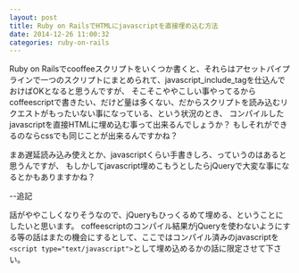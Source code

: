 ```yaml
---
layout: post
title: Ruby on RailsでHTMLにjavascriptを直接埋め込む方法
date: 2014-12-26 11:00:32
categories: ruby-on-rails
---
```

<!-- {% raw %} -->
<p>Ruby on Railsでcooffeeスクリプトをいくつか書くと、それらはアセットパイプラインで一つのスクリプトにまとめられて、javascript_include_tagを仕込んでおけばOKとなると思うんですが、
そこそこややこしい事やってるからcoffeescriptで書きたい、だけど量は多くない、だからスクリプトを読み込むリクエストがもったいない事になっている、という状況のとき、
コンパイルしたjavascriptを直接HTMLに埋め込む事って出来るんでしょうか？
もしそれができるのならcssでも同じことが出来るんですかね？</p>

<p>まあ遅延読み込み使えとか、javascriptくらい手書きしろ、っていうのはあると思うんですが、
もしかしてjavascript埋めこもうとしたらjQueryで大変な事になるとかもありますかね？</p>

<p>--追記</p>

<p>話がややこしくなりそうなので、jQueryもひっくるめて埋める、ということにしたいと思います。
coffeescriptのコンパイル結果がjQueryを使わないようにする等の話はまたの機会にするとして、ここではコンパイル済みのjavascriptを<code>&lt;script type="text/javascript"&gt;</code>として埋め込めるかの話に限定させて下さい。</p>
<!-- {% endraw %} -->
